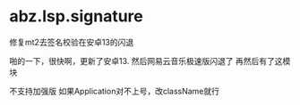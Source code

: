# abz.lsp.signature
修复mt2去签名校验在安卓13的闪退

啪的一下，很快啊，更新了安卓13.
然后网易云音乐极速版闪退了
再然后有了这模块

不支持加强版
如果Application对不上号，改className就行
